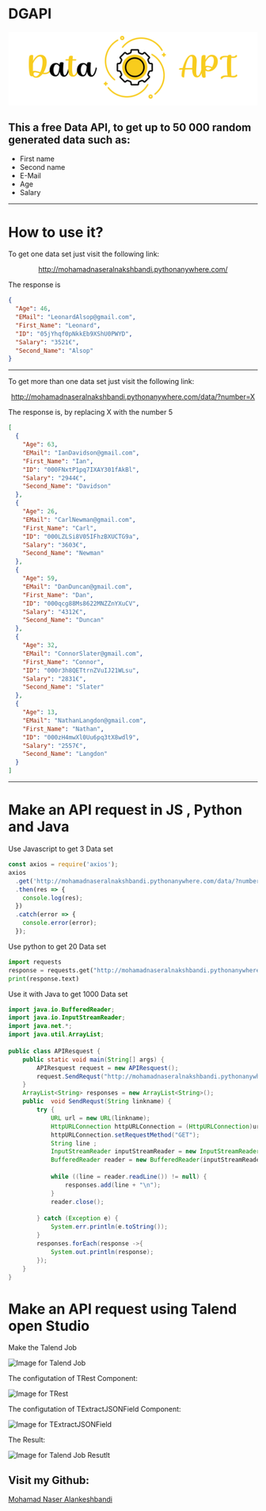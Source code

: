 # DGAPI
<img src="images/icon.png" alt="Icon for DGAPI">

## This a free Data API, to get  up to 50 000 random generated data such as:

<ul>
<li> First name </li>
<li> Second name </li>
<li> E-Mail </li>
<li> Age </li>
<li> Salary </li>
</ul>
 
<hr>

# How to use it?
<p>To get one data set just visit the following link: </p>

<p align="center"><a href="http://mohamadnaseralnakshbandi.pythonanywhere.com/">http://mohamadnaseralnakshbandi.pythonanywhere.com/</a></p>

<p>The response is</p>

```` json
{
  "Age": 46,
  "EMail": "LeonardAlsop@gmail.com",
  "First_Name": "Leonard",
  "ID": "05jYhqf0pNkkEb9XShU0PWYD",
  "Salary": "3521€",
  "Second_Name": "Alsop"
}
````

<hr>
<p>To get more than one data set just visit the following link: </p>

 <p align="center"><a href="http://mohamadnaseralnakshbandi.pythonanywhere.com/data/?number=X">http://mohamadnaseralnakshbandi.pythonanywhere.com/data/?number=X</a></p>

<p>The response is, by replacing X with the number 5</p>

```` json
[
  {
    "Age": 63,
    "EMail": "IanDavidson@gmail.com",
    "First_Name": "Ian",
    "ID": "000FNxtP1pq7IXAY301fAkBl",
    "Salary": "2944€",
    "Second_Name": "Davidson"
  },
  {
    "Age": 26,
    "EMail": "CarlNewman@gmail.com",
    "First_Name": "Carl",
    "ID": "000LZLSi8V05IFhzBXUCTG9a",
    "Salary": "3603€",
    "Second_Name": "Newman"
  },
  {
    "Age": 59,
    "EMail": "DanDuncan@gmail.com",
    "First_Name": "Dan",
    "ID": "000qcg88Ms8622MNZZnYXuCV",
    "Salary": "4312€",
    "Second_Name": "Duncan"
  },
  {
    "Age": 32,
    "EMail": "ConnorSlater@gmail.com",
    "First_Name": "Connor",
    "ID": "000r3h8QETtrnZVuIJ21WLsu",
    "Salary": "2831€",
    "Second_Name": "Slater"
  },
  {
    "Age": 13,
    "EMail": "NathanLangdon@gmail.com",
    "First_Name": "Nathan",
    "ID": "000zH4mwXl0Uu6pq3tX8wdl9",
    "Salary": "2557€",
    "Second_Name": "Langdon"
  }
]
````
<hr>

# Make an API request in JS , Python and Java

<p> Use Javascript to get 3 Data set</p>

``` Javascript
const axios = require('axios');
axios
  .get('http://mohamadnaseralnakshbandi.pythonanywhere.com/data/?number=3')
  .then(res => {
    console.log(res);
  })
  .catch(error => {
    console.error(error);
  });
````

<p> Use python to get 20 Data set</p>

```` Python
import requests
response = requests.get("http://mohamadnaseralnakshbandi.pythonanywhere.com/data/?number=20")
print(response.text)
````
</hr>


<p> Use it with Java to get 1000 Data set</p>

```` Java
import java.io.BufferedReader;
import java.io.InputStreamReader;
import java.net.*;
import java.util.ArrayList;

public class APIResquest {
    public static void main(String[] args) {
        APIResquest request = new APIResquest();
        request.SendRequst("http://mohamadnaseralnakshbandi.pythonanywhere.com/data/?number=1000");
    }
    ArrayList<String> responses = new ArrayList<String>();
    public  void SendRequst(String linkname) {
        try {
            URL url = new URL(linkname);
            HttpURLConnection httpURLConnection = (HttpURLConnection)url.openConnection();
            httpURLConnection.setRequestMethod("GET");
            String line ;
            InputStreamReader inputStreamReader = new InputStreamReader(httpURLConnection.getInputStream());
            BufferedReader reader = new BufferedReader(inputStreamReader);

            while ((line = reader.readLine()) != null) {
                responses.add(line + "\n");
            }
            reader.close();

        } catch (Exception e) {
            System.err.println(e.toString());
        }
        responses.forEach(response ->{
            System.out.println(response);
        });
    }
}
````
</hr>

# Make an API request using Talend open Studio

<p> Make the Talend Job</p>

<img src="images/Talend.PNG" alt="Image for Talend Job">

<p> The configutation of TRest Component: </p>

<img src="images/TRest.PNG" alt="Image for TRest">

<p> The configutation of TExtractJSONField Component:</p>

<img src="images/TExtractJSONField.PNG" alt="Image for TExtractJSONField">

<p> The Result:</p>

<img src="images/Console.PNG" alt="Image for Talend Job Resutlt">

</hr>

## Visit my Github: 
<a href="https://www.github.com/Mohmad-Naser-alnakeshbandi" target="_blank" rel="noreferrer">Mohamad Naser Alankeshbandi </a>